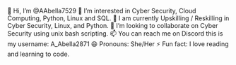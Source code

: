 👋 Hi, I’m @AAbella7529
👀 I’m interested in Cyber Security, Cloud Computing, Python, Linux and SQL. 
🌱 I am currently Upskilling / Reskilling in Cyber Security, Linux, and Python. 
💞️ I’m looking to collaborate on Cyber Security using unix bash scripting.
📫 You can reach me on Discord this is my username:  A_Abella2871 
 😄 Pronouns: She/Her
 ⚡ Fun fact: I love reading and learning to code. 

<!---
AAbella7529/AAbella7529 is a ✨ special ✨ repository because its `README.md` (this file) appears on your GitHub profile.
You can click the Preview link to take a look at your changes.
--->
